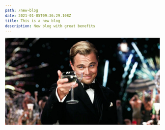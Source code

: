 ```yaml
---
path: /new-blog
date: 2021-01-05T09:36:29.108Z
title: This is a new blog
description: New blog with great benefits
---
```

![](../assets/great.jpg)